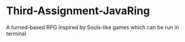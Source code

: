 # Third-Assignment-JavaRing
A turned-based RPG inspired by Souls-like games which can be run in terminal
